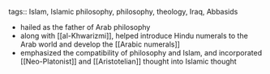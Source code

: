 tags:: Islam, Islamic philosophy, philosophy, theology, Iraq, Abbasids

- hailed as the father of Arab philosophy
- along with [[al-Khwarizmi]], helped introduce Hindu numerals to the Arab world and develop the [[Arabic numerals]]
- emphasized the compatibility of philosophy and Islam, and incorporated [[Neo-Platonist]] and [[Aristotelian]] thought into Islamic thought